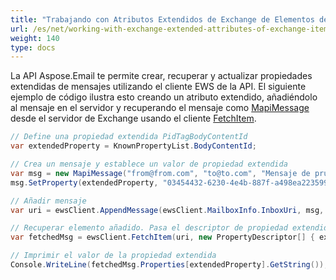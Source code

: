 ```yaml
---
title: "Trabajando con Atributos Extendidos de Exchange de Elementos de Exchange"
url: /es/net/working-with-exchange-extended-attributes-of-exchange-items/
weight: 140
type: docs
---
```



La API Aspose.Email te permite crear, recuperar y actualizar propiedades extendidas de mensajes utilizando el cliente EWS de la API. El siguiente ejemplo de código ilustra esto creando un atributo extendido, añadiéndolo al mensaje en el servidor y recuperando el mensaje como [MapiMessage](https://reference.aspose.com/email/net/aspose.email.mapi/mapimessage/) desde el servidor de Exchange usando el cliente [FetchItem](https://reference.aspose.com/email/net/aspose.email.clients.exchange.webservice/iewsclient/fetchitem/).

```csharp
// Define una propiedad extendida PidTagBodyContentId
var extendedProperty = KnownPropertyList.BodyContentId;

// Crea un mensaje y establece un valor de propiedad extendida
var msg = new MapiMessage("from@from.com", "to@to.com", "Mensaje de prueba", "Este es un mensaje de prueba");
msg.SetProperty(extendedProperty, "03454432-6230-4e4b-887f-a498ea223599");

// Añadir mensaje
var uri = ewsClient.AppendMessage(ewsClient.MailboxInfo.InboxUri, msg, true);

// Recuperar elemento añadido. Pasa el descriptor de propiedad extendida como parámetro del método.
var fetchedMsg = ewsClient.FetchItem(uri, new PropertyDescriptor[] { extendedProperty });

// Imprimir el valor de la propiedad extendida
Console.WriteLine(fetchedMsg.Properties[extendedProperty].GetString());
```